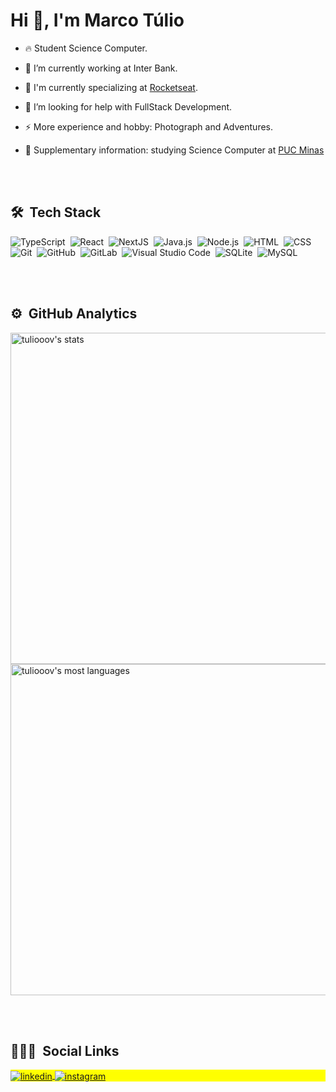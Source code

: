 

<h1 align="left">Hi 👋, I'm Marco Túlio</h1>

- 🔥 Student Science Computer.

- 🔭 I’m currently working at Inter Bank.

- 🌱 I'm currently specializing at [Rocketseat](https://github.com/Rocketseat).

- 🤔 I’m looking for help with FullStack Development.

- ⚡ More experience and hobby: Photograph and Adventures.

- 💬 Supplementary information: studying Science Computer at [PUC Minas](https://estacio.br/)

<br><br>

## 🛠 &nbsp;Tech Stack

![TypeScript](https://img.shields.io/badge/-TypeScript-05122A?style=flat&logo=typescript)&nbsp;
![React](https://img.shields.io/badge/-React-05122A?style=flat&logo=react)&nbsp;
![NextJS](https://img.shields.io/badge/-NextJS-05122A?style=flat&logo=nextjs)&nbsp;
![Java.js](https://img.shields.io/badge/-Java.js-05122A?style=flat&logo=java.js)&nbsp;
![Node.js](https://img.shields.io/badge/-Node.js-05122A?style=flat&logo=node.js)&nbsp;
![HTML](https://img.shields.io/badge/-HTML-05122A?style=flat&logo=HTML5)&nbsp;
![CSS](https://img.shields.io/badge/-CSS-05122A?style=flat&logo=CSS3&logoColor=1572B6)&nbsp;
![Git](https://img.shields.io/badge/-Git-05122A?style=flat&logo=git)&nbsp;
![GitHub](https://img.shields.io/badge/-GitHub-05122A?style=flat&logo=github)&nbsp;
![GitLab](https://img.shields.io/badge/-GitLab-05122A?style=flat&logo=gitlab)&nbsp;
![Visual Studio Code](https://img.shields.io/badge/-Visual%20Studio%20Code-05122A?style=flat&logo=visual-studio-code&logoColor=007ACC)&nbsp;
![SQLite](https://img.shields.io/badge/-SQLite-05122A?style=flat&logo=sqlite)&nbsp;
![MySQL](https://img.shields.io/badge/-MySQL-05122A?style=flat&logo=mysql)&nbsp;

<br><br>

## ⚙️ &nbsp;GitHub Analytics

<p align="left">
<img width="530em" src="https://github-readme-stats.vercel.app/api?username=tuliooov&show_icons=true&theme=vision-friendly-dark" alt="tuliooov's stats"/>
<img width="530em" src="https://github-readme-stats.vercel.app/api/top-langs/?username=tuliooov&layout=compact&theme=vision-friendly-dark" alt="tuliooov's most languages"/>
</p>

<br><br>

## 👨🏽‍🦲 &nbsp;Social Links

<p align="left" style="background:yellow">
<a href="https://linkedin.com/in/marcotuliovaleriano" target="_blank">
  <img align="center" src="https://img.shields.io/badge/-_marcovaleriano-05122A?style=flat&logo=linkedin" alt="linkedin"/>
</a>
<a href="https://www.instagram.com/marcotuliovaleriano/" target="_blank">
 <img align="center" src="https://img.shields.io/badge/-_marcovaleriano-05122A?style=flat&logo=instagram" alt="instagram"/>
</a>
</p>


<!--
**VictorOliveira2k/VictorOliveira2k** is a ✨ _special_ ✨ repository because its `README.md` (this file) appears on your GitHub profile.

Here are some ideas to get you started:

- 🔭 I’m currently working on ...
- 🌱 I’m currently learning ...
- 👯 I’m looking to collaborate on ...
- 🤔 I’m looking for help with ...
- 💬 Ask me about ...
- 📫 How to reach me: ...
- 😄 Pronouns: ...
- ⚡ Fun fact: ...
-->
